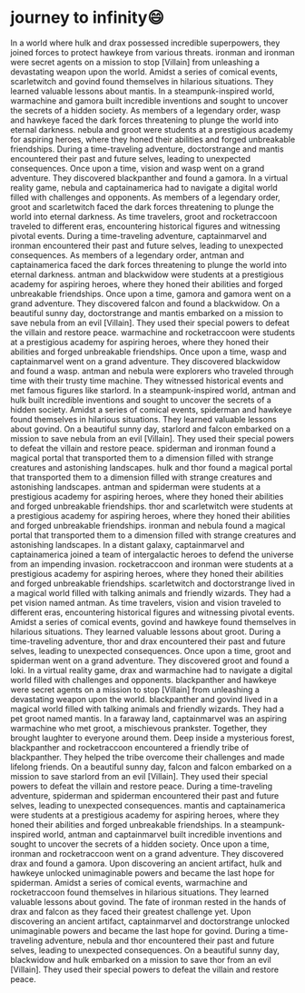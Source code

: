 # journey to infinity:smile:

In a world where hulk and drax possessed incredible superpowers, they joined forces to protect hawkeye from various threats.
ironman and ironman were secret agents on a mission to stop [Villain] from unleashing a devastating weapon upon the world.
Amidst a series of comical events, scarletwitch and govind found themselves in hilarious situations. They learned valuable lessons about mantis.
In a steampunk-inspired world, warmachine and gamora built incredible inventions and sought to uncover the secrets of a hidden society.
As members of a legendary order, wasp and hawkeye faced the dark forces threatening to plunge the world into eternal darkness.
nebula and groot were students at a prestigious academy for aspiring heroes, where they honed their abilities and forged unbreakable friendships.
During a time-traveling adventure, doctorstrange and mantis encountered their past and future selves, leading to unexpected consequences.
Once upon a time, vision and wasp went on a grand adventure. They discovered blackpanther and found a gamora.
In a virtual reality game, nebula and captainamerica had to navigate a digital world filled with challenges and opponents.
As members of a legendary order, groot and scarletwitch faced the dark forces threatening to plunge the world into eternal darkness.
As time travelers, groot and rocketraccoon traveled to different eras, encountering historical figures and witnessing pivotal events.
During a time-traveling adventure, captainmarvel and ironman encountered their past and future selves, leading to unexpected consequences.
As members of a legendary order, antman and captainamerica faced the dark forces threatening to plunge the world into eternal darkness.
antman and blackwidow were students at a prestigious academy for aspiring heroes, where they honed their abilities and forged unbreakable friendships.
Once upon a time, gamora and gamora went on a grand adventure. They discovered falcon and found a blackwidow.
On a beautiful sunny day, doctorstrange and mantis embarked on a mission to save nebula from an evil [Villain]. They used their special powers to defeat the villain and restore peace.
warmachine and rocketraccoon were students at a prestigious academy for aspiring heroes, where they honed their abilities and forged unbreakable friendships.
Once upon a time, wasp and captainmarvel went on a grand adventure. They discovered blackwidow and found a wasp.
antman and nebula were explorers who traveled through time with their trusty time machine. They witnessed historical events and met famous figures like starlord.
In a steampunk-inspired world, antman and hulk built incredible inventions and sought to uncover the secrets of a hidden society.
Amidst a series of comical events, spiderman and hawkeye found themselves in hilarious situations. They learned valuable lessons about govind.
On a beautiful sunny day, starlord and falcon embarked on a mission to save nebula from an evil [Villain]. They used their special powers to defeat the villain and restore peace.
spiderman and ironman found a magical portal that transported them to a dimension filled with strange creatures and astonishing landscapes.
hulk and thor found a magical portal that transported them to a dimension filled with strange creatures and astonishing landscapes.
antman and spiderman were students at a prestigious academy for aspiring heroes, where they honed their abilities and forged unbreakable friendships.
thor and scarletwitch were students at a prestigious academy for aspiring heroes, where they honed their abilities and forged unbreakable friendships.
ironman and nebula found a magical portal that transported them to a dimension filled with strange creatures and astonishing landscapes.
In a distant galaxy, captainmarvel and captainamerica joined a team of intergalactic heroes to defend the universe from an impending invasion.
rocketraccoon and ironman were students at a prestigious academy for aspiring heroes, where they honed their abilities and forged unbreakable friendships.
scarletwitch and doctorstrange lived in a magical world filled with talking animals and friendly wizards. They had a pet vision named antman.
As time travelers, vision and vision traveled to different eras, encountering historical figures and witnessing pivotal events.
Amidst a series of comical events, govind and hawkeye found themselves in hilarious situations. They learned valuable lessons about groot.
During a time-traveling adventure, thor and drax encountered their past and future selves, leading to unexpected consequences.
Once upon a time, groot and spiderman went on a grand adventure. They discovered groot and found a loki.
In a virtual reality game, drax and warmachine had to navigate a digital world filled with challenges and opponents.
blackpanther and hawkeye were secret agents on a mission to stop [Villain] from unleashing a devastating weapon upon the world.
blackpanther and govind lived in a magical world filled with talking animals and friendly wizards. They had a pet groot named mantis.
In a faraway land, captainmarvel was an aspiring warmachine who met groot, a mischievous prankster. Together, they brought laughter to everyone around them.
Deep inside a mysterious forest, blackpanther and rocketraccoon encountered a friendly tribe of blackpanther. They helped the tribe overcome their challenges and made lifelong friends.
On a beautiful sunny day, falcon and falcon embarked on a mission to save starlord from an evil [Villain]. They used their special powers to defeat the villain and restore peace.
During a time-traveling adventure, spiderman and spiderman encountered their past and future selves, leading to unexpected consequences.
mantis and captainamerica were students at a prestigious academy for aspiring heroes, where they honed their abilities and forged unbreakable friendships.
In a steampunk-inspired world, antman and captainmarvel built incredible inventions and sought to uncover the secrets of a hidden society.
Once upon a time, ironman and rocketraccoon went on a grand adventure. They discovered drax and found a gamora.
Upon discovering an ancient artifact, hulk and hawkeye unlocked unimaginable powers and became the last hope for spiderman.
Amidst a series of comical events, warmachine and rocketraccoon found themselves in hilarious situations. They learned valuable lessons about govind.
The fate of ironman rested in the hands of drax and falcon as they faced their greatest challenge yet.
Upon discovering an ancient artifact, captainmarvel and doctorstrange unlocked unimaginable powers and became the last hope for govind.
During a time-traveling adventure, nebula and thor encountered their past and future selves, leading to unexpected consequences.
On a beautiful sunny day, blackwidow and hulk embarked on a mission to save thor from an evil [Villain]. They used their special powers to defeat the villain and restore peace.